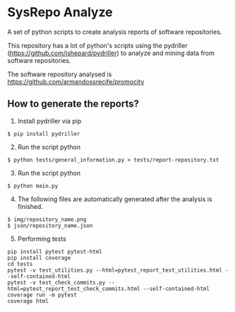 # SysRepo Analyze
A set of python scripts to create analysis reports of software repositories.

This repository has a lot of python's scripts using the pydriller (https://github.com/ishepard/pydriller) to analyze and mining data from software repositories. 

The software repository analysed is https://github.com/armandossrecife/promocity

How to generate the reports?
---

1. Install pydriller via pip
```
$ pip install pydriller
```
2. Run the script python
```
$ python tests/general_information.py > tests/report-repository.txt
```
3. Run the script python
```
$ python main.py
```
4. The following files are automatically generated after the analysis is finished. 
```
$ img/repository_name.png
$ json/repository_name.json
```
5. Performing tests
```
pip install pytest pytest-html
pip install coverage
cd tests
pytest -v test_utilities.py --html=pytest_report_test_utilities.html --self-contained-html
pytest -v test_check_commits.py --html=pytest_report_test_check_commits.html --self-contained-html
coverage run -m pytest
coverage html
```
